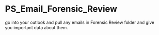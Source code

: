 # PS_Email_Forensic_Review
go into your outlook and pull any emails in Forensic Review folder and give you important data about them.
